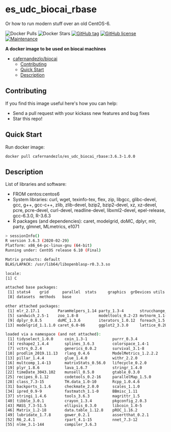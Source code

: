 # es_udc_biocai_rbase

Or how to run modern stuff over an old CentOS-6.

![Docker Pulls](https://img.shields.io/docker/pulls/cafernandezlo/es_udc_biocai_rbase.svg)
![Docker Stars](https://img.shields.io/docker/stars/cafernandezlo/es_udc_biocai_rbase.svg)
[![GitHub tag](https://img.shields.io/github/tag/Naereen/StrapDown.js.svg)](https://GitHub.com/Naereen/StrapDown.js/tags/)
[![GitHub license](https://img.shields.io/github/license/Naereen/StrapDown.js.svg)](https://github.com/Naereen/StrapDown.js/blob/master/LICENSE)
[![Maintenance](https://img.shields.io/badge/Maintained%3F-yes-green.svg)](https://GitHub.com/Naereen/StrapDown.js/graphs/commit-activity)

**A docker image to be used on biocai machines**

- [cafernandezlo/biocai](#cafernandezloes_udc_biocai_rbase)
	- [Contributing](#contributing)
	- [Quick Start](#quick-start)
	- [Description](#description)
## Contributing
If you find this image useful here's how you can help:

- Send a pull request with your kickass new features and bug fixes
- Star this repo!

## Quick Start

Run docker image:

	docker pull cafernandezlo/es_udc_biocai_rbase:3.6.3-1.0.0

## Description
List of libraries and software:

- FROM centos:centos6
- System libraries: curl, wget, texinfo-tex, flex, zip, libgcc, glibc-devel, gcc, g++, gcc-c++, zlib, zlib-devel, bzip2, bzip2-devel, xz, xz-devel, pcre, pcre-devel, curl-devel, readline-devel, libxml2-devel, epel-release, gcc-6.3.0, R-3.6.3
- R packages (and dependencies): caret, modelgrid, doMC, dplyr, mlr, party, glmnet, MLmetrics, e1071 

```sh
> sessionInfo()
R version 3.6.3 (2020-02-29)
Platform: x86_64-pc-linux-gnu (64-bit)
Running under: CentOS release 6.10 (Final)

Matrix products: default
BLAS/LAPACK: /usr/lib64/libopenblasp-r0.3.3.so

locale:
[1] C

attached base packages:
 [1] stats4    grid      parallel  stats     graphics  grDevices utils    
 [8] datasets  methods   base     

other attached packages:
 [1] mlr_2.17.1        ParamHelpers_1.14 party_1.3-4       strucchange_1.5-2
 [5] sandwich_2.5-1    zoo_1.8-8         modeltools_0.2-23 mvtnorm_1.1-0    
 [9] dplyr_0.8.5       doMC_1.3.6        iterators_1.0.12  foreach_1.5.0    
[13] modelgrid_1.1.1.0 caret_6.0-86      ggplot2_3.3.0     lattice_0.20-38  

loaded via a namespace (and not attached):
 [1] tidyselect_1.0.0     coin_1.3-1           purrr_0.3.4         
 [4] reshape2_1.4.4       splines_3.6.3        colorspace_1.4-1    
 [7] vctrs_0.2.4          generics_0.0.2       survival_3.1-8      
[10] prodlim_2019.11.13   rlang_0.4.6          ModelMetrics_1.2.2.2
[13] pillar_1.4.4         glue_1.4.0           withr_2.2.0         
[16] multcomp_1.4-13      matrixStats_0.56.0   lifecycle_0.2.0     
[19] plyr_1.8.6           lava_1.6.7           stringr_1.4.0       
[22] timeDate_3043.102    munsell_0.5.0        gtable_0.3.0        
[25] recipes_0.1.12       codetools_0.2-16     parallelMap_1.5.0   
[28] class_7.3-15         TH.data_1.0-10       Rcpp_1.0.4.6        
[31] backports_1.1.6      checkmate_2.0.0      scales_1.1.0        
[34] ipred_0.9-9          fastmatch_1.1-0      BBmisc_1.11         
[37] stringi_1.4.6        tools_3.6.3          magrittr_1.5        
[40] tibble_3.0.1         crayon_1.3.4         pkgconfig_2.0.3     
[43] MASS_7.3-51.5        ellipsis_0.3.0       libcoin_1.0-5       
[46] Matrix_1.2-18        data.table_1.12.8    pROC_1.16.2         
[49] lubridate_1.7.8      gower_0.2.1          assertthat_0.2.1    
[52] R6_2.4.1             rpart_4.1-15         nnet_7.3-12         
[55] nlme_3.1-144         compiler_3.6.3      
```

